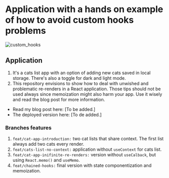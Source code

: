 # Application with a hands on example of how to avoid custom hooks problems

![custom_hooks](https://github.com/user-attachments/assets/a45d9398-f296-4c53-8508-f32a6cf35f3e)



## Application

1. It's a cats list app with an option of adding new cats saved in local storage. There's also a toggle for dark and light mode.
2. This repository envisions to show how to deal with unwished and problematic re-renders in a React application. Those tips should not be used always since memoization might also harm your app. Use it wisely and read the blog post for more information.

- Read my blog post here: [To be added.]
- The deployed version here: [To de added.]

### Branches features

1.  `feat/cat-app-introduction:` two cat lists that share context. The first list always add two cats every render.
2.  `feat/cats-list-no-context:` application without `useContext` for cats list.
3.  `feat/cat-app-inifinite-re-renders:` version without `useCalback`, but using `React.memo()` and `useMemo`.
4.  `feat/chained-hooks:` final version with state componentization and memoization.

